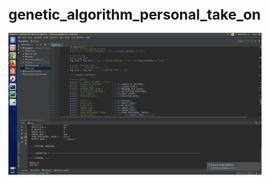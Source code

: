 # genetic_algorithm_personal_take_on

![alt text](https://github.com/andrei-voia/genetic_algorithm_personal_take_on/blob/master/Screenshot_from_2019-04-17_14-42-26.png "Parameters example")
